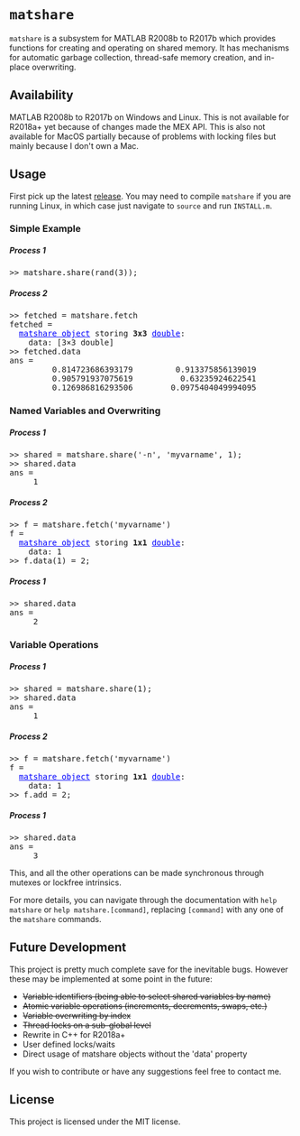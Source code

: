 # `matshare`

`matshare` is a subsystem for MATLAB R2008b to R2017b which provides functions for creating and operating on shared memory. It has mechanisms for automatic garbage collection, thread-safe memory creation, and in-place overwriting.

## Availability
MATLAB R2008b to R2017b on Windows and Linux. This is not available for R2018a+ yet because of changes made the MEX API. This is also not available for MacOS partially because of problems with locking files but mainly because I don't own a Mac.

## Usage
First pick up the latest [release](https://github.com/gharveymn/matshare/releases). You may need to compile `matshare` if you are running Linux, in which case just navigate to `source` and run `INSTALL.m`. 


### Simple Example

##### Process 1

<pre>
>> matshare.share(rand(3));
</pre>

##### Process 2

<pre>
>> fetched = matshare.fetch
fetched = 
  <font color="blue"><u>matshare object</u></font> storing <strong>3x3</strong> <font color="blue"><u>double</u></font>:
    data: [3×3 double]
>> fetched.data
ans =
         0.814723686393179         0.913375856139019         0.278498218867048
         0.905791937075619          0.63235924622541         0.546881519204984
         0.126986816293506        0.0975404049994095         0.957506835434298    
</pre>

### Named Variables and Overwriting

##### Process 1

<pre>
>> shared = matshare.share('-n', 'myvarname', 1);
>> shared.data
ans =
     1
</pre>

##### Process 2

<pre>
>> f = matshare.fetch('myvarname')
f = 
  <font color="blue"><u>matshare object</u></font> storing <strong>1x1</strong> <font color="blue"><u>double</u></font>:
    data: 1
>> f.data(1) = 2;    
</pre>

##### Process 1
<pre>
>> shared.data
ans =
     2
</pre>

### Variable Operations

##### Process 1
<pre>
>> shared = matshare.share(1);
>> shared.data
ans =
     1
</pre>

##### Process 2

<pre>
>> f = matshare.fetch('myvarname')
f = 
  <font color="blue"><u>matshare object</u></font> storing <strong>1x1</strong> <font color="blue"><u>double</u></font>:
    data: 1
>> f.add = 2;    
</pre>

##### Process 1
<pre>
>> shared.data
ans =
     3
</pre>

This, and all the other operations can be made synchronous through mutexes or lockfree intrinsics.


For more details, you can navigate through the documentation with `help matshare` or `help matshare.[command]`, replacing `[command]` with any one of the `matshare` commands.

## Future Development
This project is pretty much complete save for the inevitable bugs. However these may be implemented at some point in the future:
- ~~Variable identifiers (being able to select shared variables by name)~~
- ~~Atomic variable operations (increments, decrements, swaps, etc.)~~
- ~~Variable overwriting by index~~
- ~~Thread locks on a sub-global level~~
- Rewrite in C++ for R2018a+
- User defined locks/waits
- Direct usage of matshare objects without the 'data' property

If you wish to contribute or have any suggestions feel free to contact me.

## License
This project is licensed under the MIT license.
